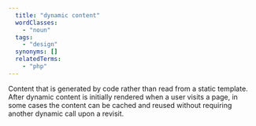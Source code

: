```yaml
---
  title: "dynamic content"
  wordClasses:
    - "noun"
  tags:
    - "design"
  synonyms: []
  relatedTerms:
    - "php"
---
```

Content that is generated by code rather than read from a static template. After dynamic content is initially rendered when a user visits a page, in some cases the content can be cached and reused without requiring another dynamic call upon a revisit.
